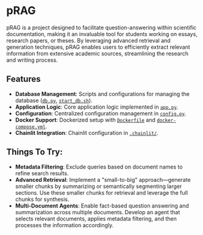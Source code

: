 # pRAG

pRAG is a project designed to facilitate question-answering within scientific documentation, making it an invaluable tool for students working on essays, research papers, or theses. By leveraging advanced retrieval and generation techniques, pRAG enables users to efficiently extract relevant information from extensive academic sources, streamlining the research and writing process.

## Features

- **Database Management**: Scripts and configurations for managing the database ([`db.py`](db.py), [`start_db.sh`](start_db.sh)).
- **Application Logic**: Core application logic implemented in [`app.py`](app.py).
- **Configuration**: Centralized configuration management in [`config.py`](config.py).
- **Docker Support**: Dockerized setup with [`Dockerfile`](Dockerfile) and [`docker-compose.yml`](docker-compose.yml).
- **Chainlit Integration**: Chainlit configuration in [`.chainlit/`](.chainlit/).

## Things To Try:
- **Metadata Filtering**: Exclude queries based on document names to refine search results.  
- **Advanced Retrieval**: Implement a "small-to-big" approach—generate smaller chunks by summarizing or semantically segmenting larger sections. Use these smaller chunks for retrieval and leverage the full chunks for synthesis.  
- **Multi-Document Agents**: Enable fact-based question answering and summarization across multiple documents. Develop an agent that selects relevant documents, applies metadata filtering, and then processes the information accordingly.  

<!-- ## Project Structure -->
